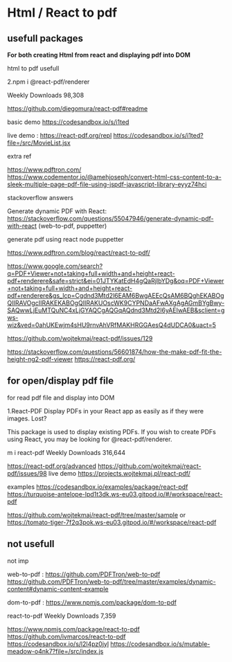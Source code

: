 # Html / React to pdf

## usefull packages

**For both creating Html from react and displaying pdf into DOM**

html to pdf usefull

2.npm i @react-pdf/renderer

Weekly Downloads 98,308

https://github.com/diegomura/react-pdf#readme

basic demo https://codesandbox.io/s/i1ted

live demo : https://react-pdf.org/repl
https://codesandbox.io/s/i1ted?file=/src/MovieList.jsx

extra ref

https://www.pdftron.com/
https://www.codementor.io/@amehjoseph/convert-html-css-content-to-a-sleek-multiple-page-pdf-file-using-jspdf-javascript-library-eyyz74hci

stackoverflow answers

Generate dynamic PDF with React: https://stackoverflow.com/questions/55047946/generate-dynamic-pdf-with-react (web-to-pdf, puppetter)

generate pdf using react node puppetter

https://www.pdftron.com/blog/react/react-to-pdf/

https://www.google.com/search?q=PDF+Viewer+not+taking+full+width+and+height+react-pdf+renderere&safe=strict&ei=01JTYKatEdH4gQaRjIbYDg&oq=PDF+Viewer+not+taking+full+width+and+height+react-pdf+renderere&gs_lcp=Cgdnd3Mtd2l6EAM6BwgAEEcQsAM6BQghEKABOgQIIRAVOgcIIRAKEKABOgQIIRAKUOscWK9CYPNDaAFwAXgAgAGmBYgBwy-SAQwwLjEuMTQuNC4xLjGYAQCgAQGqAQdnd3Mtd2l6yAEIwAEB&sclient=gws-wiz&ved=0ahUKEwjm4sHU9rnvAhVRfMAKHRGGAesQ4dUDCA0&uact=5

https://github.com/wojtekmaj/react-pdf/issues/129

https://stackoverflow.com/questions/56601874/how-the-make-pdf-fit-the-height-ng2-pdf-viewer
https://react-pdf.org/

## for open/display pdf file

for read pdf file and display into DOM

1.React-PDF
Display PDFs in your React app as easily as if they were images.
Lost?

This package is used to display existing PDFs. If you wish to create PDFs using React, you may be looking for @react-pdf/renderer.

m i react-pdf
Weekly Downloads
316,644

https://react-pdf.org/advanced
https://github.com/wojtekmaj/react-pdf/issues/98
live demo https://projects.wojtekmaj.pl/react-pdf/

examples
https://codesandbox.io/examples/package/react-pdf
https://turquoise-antelope-lpd1t3dk.ws-eu03.gitpod.io/#/workspace/react-pdf

https://github.com/wojtekmaj/react-pdf/tree/master/sample or https://tomato-tiger-7f2q3pok.ws-eu03.gitpod.io/#/workspace/react-pdf

## not usefull

not imp

web-to-pdf : https://github.com/PDFTron/web-to-pdf
https://github.com/PDFTron/web-to-pdf/tree/master/examples/dynamic-content#dynamic-content-example

dom-to-pdf : https://www.npmjs.com/package/dom-to-pdf

react-to-pdf Weekly Downloads 7,359

https://www.npmjs.com/package/react-to-pdf
https://github.com/ivmarcos/react-to-pdf
https://codesandbox.io/s/l2l4pz0jyl
https://codesandbox.io/s/mutable-meadow-o4nk7?file=/src/index.js
